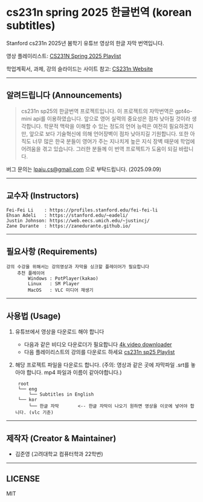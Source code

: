 # cs231n spring 2025 한글번역 (korean subtitles)
Stanford cs231n 2025년 봄학기 유튜브 영상의 한글 자막 번역입니다.

영상 플레이리스트: [CS231N Spring 2025 Playlist](https://youtube.com/playlist?list=PLoROMvodv4rOmsNzYBMe0gJY2XS8AQg16&si=usJZq4ZMXOzC0GtE)

학업계획서, 과제, 강의 슬라이드는 사이트 참고: [CS231n Website](http://cs231n.stanford.edu/)

---------
## 알려드립니다 (Announcements)
> cs231n sp25의 한글번역 프로젝트입니다.
> 이 프로젝트의 자막번역은 gpt4o-mini api를 이용하였습니다.
> 앞으로 영어 실력의 중요성은 점차 낮아질 것이라 생각합니다. 학문적 맥락을 이해할 수 있는 정도의 언어 능력은 여전히 필요하겠지만, 앞으로 보다 기술혁신에 의해 언어장벽이 점차 낮아지길 기원합니다.
> 또한 아직도 너무 많은 한국 분들이 영어가 주는 지나치게 높은 지식 장벽 때문에 학업에 어려움을 겪고 있습니다. 그러한 분들께 이 번역 프로젝트가 도움이 되길 바랍니다.

버그 문의는 lpaiu.cs@gmail.com 으로 부탁드립니다. (2025.09.09)

----------
## 교수자 (Instructors)
    Fei-Fei Li    : https://profiles.stanford.edu/fei-fei-li 
    Ehsan Adeli   : https://stanford.edu/~eadeli/  
    Justin Johnson: https://web.eecs.umich.edu/~justincj/
    Zane Durante  : https://zanedurante.github.io/

----------
## 필요사항 (Requirements)
    강의 수강을 위해서는 강의영상과 자막을 싱크할 플레이어가 필요합니다
        추천 플레이어
            Windows : PotPlayer(kakao)
            Linux   : SM Player
            MacOS   : VLC 미디어 재생기

----------
## 사용법 (Usage)

1. 유튜브에서 영상을 다운로드 해야 합니다
    - 다음과 같은 비디오 다운로더가 필요합니다 [4k video downloader](https://www.4kdownload.com/ko/products/product-videodownloader)
    - 다음 플레이리스트의 강의를 다운로드 하세요 [cs231n sp25 Playlist](https://www.youtube.com/playlist?list=PLoROMvodv4rOmsNzYBMe0gJY2XS8AQg16)
    
2. 해당 프로젝트 파일을 다운로드 합니다. (주의: 영상과 같은 곳에 자막파일 .srt를 놓아야 합니다. mp4 파일과 이름이 같아야합니다.)

        root
        └── eng
            └── Subtitles in English
        └── kor 
            └── 한글 자막       <-- 한글 자막이 나오기 원하면 영상을 이곳에 넣어야 합니다. (vlc 기준)

----------
## 제작자 (Creator & Maintainer)
- 김준영 (고려대학교 컴퓨터학과 22학번)

----------

## LICENSE
MIT
